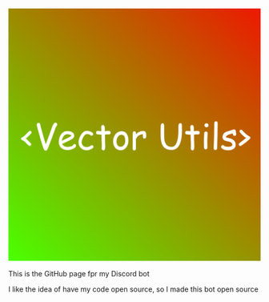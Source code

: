 # <Vector Utils>

![](VectorUtils.png)

This is the GitHub page fpr my <Vector Utils> Discord bot

I like the idea of have my code open source, so I made this bot open source